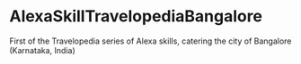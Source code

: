 # AlexaSkillTravelopediaBangalore
First of the Travelopedia series of Alexa skills, catering the city of Bangalore (Karnataka, India)
